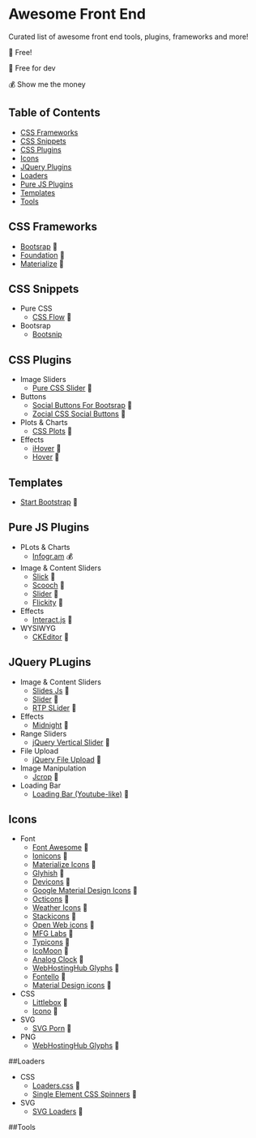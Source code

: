 # Awesome Front End
Curated list of awesome front end tools, plugins, frameworks and more!

:gift_heart: Free!

:rainbow: Free for dev

:moneybag: Show me the money


## Table of Contents

- [CSS Frameworks](#css-frameworks)
- [CSS Snippets](#css-snippets)
- [CSS Plugins](#css-plugins)
- [Icons](#icons)
- [JQuery Plugins](#jquery-plugins)
- [Loaders](#loaders)
- [Pure JS Plugins](#pure-js-plugins)
- [Templates](#templates)
- [Tools](#tools)

## CSS Frameworks
- [Bootsrap](https://github.com/twbs/bootstrap) :gift_heart:
- [Foundation](https://github.com/zurb/foundation) :gift_heart:
- [Materialize](https://github.com/Dogfalo/materialize) :gift_heart:

## CSS Snippets
- Pure CSS
  * [CSS Flow](http://www.cssflow.com/snippets/) :gift_heart:
- Bootsrap
  * [Bootsnip](http://bootsnipp.com/)

## CSS Plugins
- Image Sliders
  * [Pure CSS Slider](https://github.com/drygiel/csslider) :gift_heart:
- Buttons
  * [Social Buttons For Bootsrap](https://github.com/lipis/bootstrap-social) :gift_heart:
  * [Zocial CSS Social Buttons](https://github.com/smcllns/css-social-buttons) :gift_heart:
- Plots & Charts
  * [CSS Plots](https://github.com/asciimoo/cssplot) :gift_heart:
- Effects
  * [iHover](https://github.com/gudh/ihover) :gift_heart:
  * [Hover](https://github.com/IanLunn/Hover) :gift_heart:

## Templates
- [Start Bootstrap](http://startbootstrap.com/) :gift_heart:

## Pure JS Plugins
- PLots & Charts
  * [Infogr.am](https://infogr.am/) :moneybag:
- Image & Content Sliders
  * [Slick](https://github.com/kenwheeler/slick) :gift_heart:
  * [Scooch](https://github.com/mobify/scooch) :gift_heart:
  * [Slider](https://github.com/nolimits4web/Swiper) :gift_heart:
  * [Flickity](https://github.com/metafizzy/flickity) :rainbow:
- Effects
  * [Interact.js](https://github.com/taye/interact.js) :gift_heart:
- WYSIWYG
  * [CKEditor](https://github.com/ckeditor/ckeditor-dev) :gift_heart:

## JQuery PLugins
- Image & Content Sliders
  * [Slides Js](https://github.com/nathansearles/Slides/tree/SlidesJS-3) :gift_heart:
  * [Slider](https://github.com/nolimits4web/Swiper) :gift_heart:
  * [RTP SLider](https://github.com/rtp-ch/slider) :gift_heart:
- Effects
  * [Midnight](https://github.com/Aerolab/midnight.js) :gift_heart:
- Range Sliders
  * [jQuery Vertical Slider](http://jqueryui.com/slider/#slider-vertical) :gift_heart:
- File Upload
  * [jQuery File Upload](https://github.com/blueimp/jQuery-File-Upload) :gift_heart:
- Image Manipulation
  * [Jcrop](https://github.com/tapmodo/Jcrop) :gift_heart:
- Loading Bar
  * [Loading Bar (Youtube-like)](https://github.com/peachananr/loading-bar) :gift_heart:

## Icons
- Font
  * [Font Awesome](https://github.com/FortAwesome/Font-Awesome) :gift_heart:
  * [Ionicons](https://github.com/driftyco/ionicons) :gift_heart:
  * [Materialize Icons](http://materializecss.com/icons.html) :gift_heart:
  * [Glyhish](http://www.glyphish.com/) :rainbow:
  * [Devicons](https://github.com/vorillaz/devicons) :gift_heart:
  * [Google Material Design Icons](https://github.com/google/material-design-icons) :gift_heart:
  * [Octicons](https://github.com/github/octicons/) :gift_heart:
  * [Weather Icons](https://github.com/erikflowers/weather-icons/issues) :gift_heart:
  * [Stackicons](https://github.com/parkerbennett/stackicons) :gift_heart:
  * [Open Web icons](https://github.com/pfefferle/openwebicons) :gift_heart:
  * [MFG Labs](https://github.com/MfgLabs/mfglabs-iconset) :gift_heart:
  * [Typicons](https://github.com/stephenhutchings/typicons.font) :gift_heart:
  * [IcoMoon](https://icomoon.io/) :gift_heart:
  * [Analog Clock](https://github.com/jhogue/PE-Analog-Clock-icon-font) :gift_heart:
  * [WebHostingHub Glyphs](http://www.webhostinghub.com/glyphs/) :gift_heart:
  * [Fontello](https://github.com/fontello/fontello) :gift_heart:
  * [Material Design icons](https://github.com/Templarian/MaterialDesign) :gift_heart:
- CSS
  * [Littlebox](https://github.com/cmaddux/littlebox) :gift_heart:
  * [Icono](https://github.com/saeedalipoor/icono) :gift_heart:
- SVG
  * [SVG Porn](https://github.com/gilbarbara/logos) :gift_heart:
- PNG
  * [WebHostingHub Glyphs](http://www.webhostinghub.com/glyphs/) :gift_heart:

##Loaders
- CSS
  * [Loaders.css](https://github.com/ConnorAtherton/loaders.css) :gift_heart:
  * [Single Element CSS Spinners](https://github.com/lukehaas/css-loaders) :gift_heart:
- SVG
  * [SVG Loaders](https://github.com/SamHerbert/SVG-Loaders) :gift_heart:

##Tools
